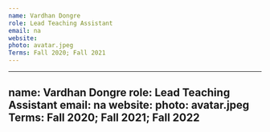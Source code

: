 ```yaml
---
name: Vardhan Dongre
role: Lead Teaching Assistant
email: na
website: 
photo: avatar.jpeg
Terms: Fall 2020; Fall 2021 
---
```

---
name: Vardhan Dongre
role: Lead Teaching Assistant
email: na
website: 
photo: avatar.jpeg
Terms: Fall 2020; Fall 2021; Fall 2022 
---

